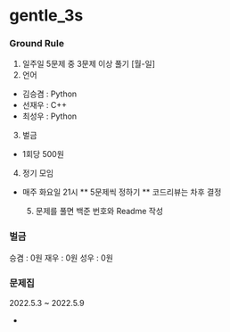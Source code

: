 # gentle_3s

### Ground Rule

1. 일주일 5문제 중 3문제 이상 풀기 [월-일]
2. 언어

- 김승겸 : Python
- 선재우 : C++
- 최성우 : Python

3. 벌금

- 1회당 500원

4. 정기 모임

- 매주 화요일 21시
  ** 5문제씩 정하기
  ** 코드리뷰는 차후 결정

  5. 문제를 풀면 백준 번호와 Readme 작성

### 벌금

승겸 : 0원
재우 : 0원
성우 : 0원

### 문제집

2022.5.3 ~ 2022.5.9

-

